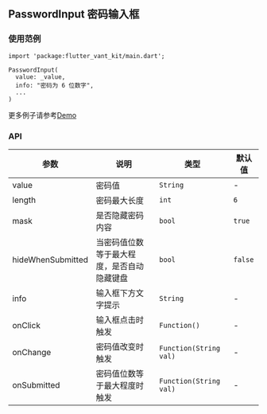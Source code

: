 ## PasswordInput 密码输入框

### 使用范例

```
import 'package:flutter_vant_kit/main.dart';

PasswordInput(
  value: _value,
  info: "密码为 6 位数字",
  ...
)
```

更多例子请参考[Demo](../example/lib/routes/demoPasswordInput.dart)

### API

| 参数  | 说明  | 类型  | 默认值  |
| ------------ | ------------ | ------------ | ------------ |
| value | 密码值 | `String` | - |
| length | 密码最大长度 | `int` | `6` |
| mask | 是否隐藏密码内容 | `bool` | `true` |
| hideWhenSubmitted | 当密码值位数等于最大程度，是否自动隐藏键盘 | `bool` | `false` |
| info | 输入框下方文字提示 | `String` | - |
| onClick | 输入框点击时触发 | `Function()` | - |
| onChange | 密码值改变时触发 | `Function(String val)` | - |
| onSubmitted | 密码值位数等于最大程度时触发 | `Function(String val)` | - |
